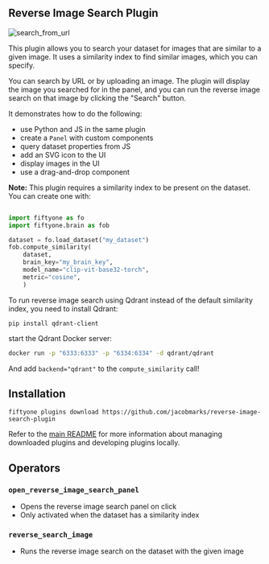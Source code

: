 ## Reverse Image Search Plugin

![search_from_url](https://github.com/jacobmarks/reverse-image-search-plugin/assets/12500356/cc2df982-891a-4cef-967e-67d583134d25)

This plugin allows you to search your dataset for images that are similar to a
given image. It uses a similarity index to find similar images, which you can
specify. 

You can search by URL or by uploading an image. The plugin will display the
image you searched for in the panel, and you can run the reverse image search
on that image by clicking the "Search" button.

It demonstrates how to do the following:

- use Python and JS in the same plugin
- create a `Panel` with custom components
- query dataset properties from JS
- add an SVG icon to the UI
- display images in the UI
- use a drag-and-drop component

**Note:** This plugin requires a similarity index to be present on the dataset. 
You can create one with:

```py

import fiftyone as fo
import fiftyone.brain as fob

dataset = fo.load_dataset("my_dataset")
fob.compute_similarity(
    dataset,
    brain_key="my_brain_key",
    model_name="clip-vit-base32-torch",
    metric="cosine",
    )
```

To run reverse image search using Qdrant instead of the default similarity
index, you need to install Qdrant:

```shell
pip install qdrant-client
```

start the Qdrant Docker server:

```bash
docker run -p "6333:6333" -p "6334:6334" -d qdrant/qdrant
```

And add `backend="qdrant"` to the `compute_similarity` call!

## Installation

```shell
fiftyone plugins download https://github.com/jacobmarks/reverse-image-search-plugin
```

Refer to the [main README](https://github.com/voxel51/fiftyone-plugins) for
more information about managing downloaded plugins and developing plugins
locally.

## Operators

### `open_reverse_image_search_panel`

- Opens the reverse image search panel on click
- Only activated when the dataset has a similarity index

### `reverse_search_image`

- Runs the reverse image search on the dataset with the given image
